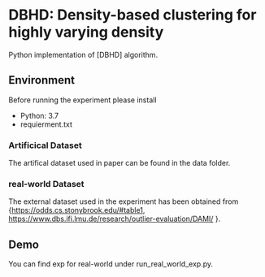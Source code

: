 # DBHD: Density-based clustering for highly varying density

 Python implementation of [DBHD] algorithm. 


## Environment

Before running the experiment please install 
- Python: 3.7
-   requierment.txt

### Artificical Dataset
The artifical dataset used in paper can be found in the  data folder.


### real-world  Dataset
The external dataset used in the experiment has been obtained from {https://odds.cs.stonybrook.edu/#table1,
https://www.dbs.ifi.lmu.de/research/outlier-evaluation/DAMI/ }.



## Demo

You can find exp for real-world under run_real_world_exp.py.

